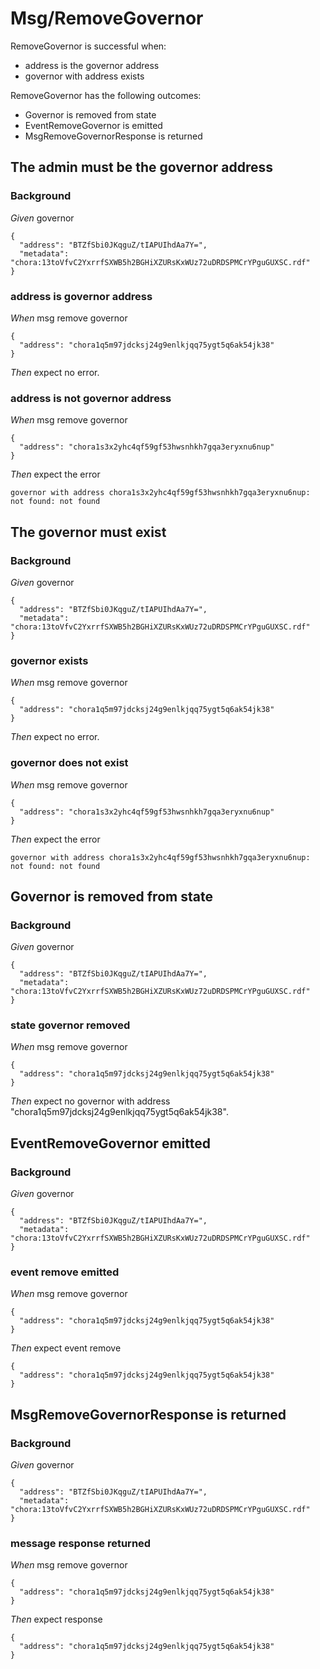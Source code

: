 # Msg/RemoveGovernor

RemoveGovernor is successful when:
  - address is the governor address
  - governor with address exists

  RemoveGovernor has the following outcomes:
  - Governor is removed from state
  - EventRemoveGovernor is emitted
  - MsgRemoveGovernorResponse is returned

## The admin must be the governor address

### Background

_Given_ governor

```
{
  "address": "BTZfSbi0JKqguZ/tIAPUIhdAa7Y=",
  "metadata": "chora:13toVfvC2YxrrfSXWB5h2BGHiXZURsKxWUz72uDRDSPMCrYPguGUXSC.rdf"
}
```

### address is governor address

_When_ msg remove governor

```
{
  "address": "chora1q5m97jdcksj24g9enlkjqq75ygt5q6ak54jk38"
}
```

_Then_ expect no error.

### address is not governor address

_When_ msg remove governor

```
{
  "address": "chora1s3x2yhc4qf59gf53hwsnhkh7gqa3eryxnu6nup"
}
```

_Then_ expect the error

```
governor with address chora1s3x2yhc4qf59gf53hwsnhkh7gqa3eryxnu6nup: not found: not found
```

## The governor must exist

### Background

_Given_ governor

```
{
  "address": "BTZfSbi0JKqguZ/tIAPUIhdAa7Y=",
  "metadata": "chora:13toVfvC2YxrrfSXWB5h2BGHiXZURsKxWUz72uDRDSPMCrYPguGUXSC.rdf"
}
```

### governor exists

_When_ msg remove governor

```
{
  "address": "chora1q5m97jdcksj24g9enlkjqq75ygt5q6ak54jk38"
}
```

_Then_ expect no error.

### governor does not exist

_When_ msg remove governor

```
{
  "address": "chora1s3x2yhc4qf59gf53hwsnhkh7gqa3eryxnu6nup"
}
```

_Then_ expect the error

```
governor with address chora1s3x2yhc4qf59gf53hwsnhkh7gqa3eryxnu6nup: not found: not found
```

## Governor is removed from state

### Background

_Given_ governor

```
{
  "address": "BTZfSbi0JKqguZ/tIAPUIhdAa7Y=",
  "metadata": "chora:13toVfvC2YxrrfSXWB5h2BGHiXZURsKxWUz72uDRDSPMCrYPguGUXSC.rdf"
}
```

### state governor removed

_When_ msg remove governor

```
{
  "address": "chora1q5m97jdcksj24g9enlkjqq75ygt5q6ak54jk38"
}
```

_Then_ expect no governor with address "chora1q5m97jdcksj24g9enlkjqq75ygt5q6ak54jk38".

## EventRemoveGovernor emitted

### Background

_Given_ governor

```
{
  "address": "BTZfSbi0JKqguZ/tIAPUIhdAa7Y=",
  "metadata": "chora:13toVfvC2YxrrfSXWB5h2BGHiXZURsKxWUz72uDRDSPMCrYPguGUXSC.rdf"
}
```

### event remove emitted

_When_ msg remove governor

```
{
  "address": "chora1q5m97jdcksj24g9enlkjqq75ygt5q6ak54jk38"
}
```

_Then_ expect event remove

```
{
  "address": "chora1q5m97jdcksj24g9enlkjqq75ygt5q6ak54jk38"
}
```

## MsgRemoveGovernorResponse is returned

### Background

_Given_ governor

```
{
  "address": "BTZfSbi0JKqguZ/tIAPUIhdAa7Y=",
  "metadata": "chora:13toVfvC2YxrrfSXWB5h2BGHiXZURsKxWUz72uDRDSPMCrYPguGUXSC.rdf"
}
```

### message response returned

_When_ msg remove governor

```
{
  "address": "chora1q5m97jdcksj24g9enlkjqq75ygt5q6ak54jk38"
}
```

_Then_ expect response

```
{
  "address": "chora1q5m97jdcksj24g9enlkjqq75ygt5q6ak54jk38"
}
```
